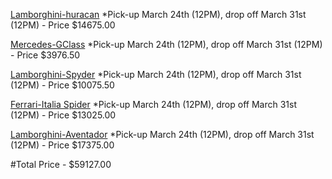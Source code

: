 [Lamborghini-huracan](https://www.gothamdreamcars.com/exotic-car-rental/new-york/lamborghini-huracan)
*Pick-up March 24th (12PM), drop off March 31st (12PM) - Price $14675.00

[Mercedes-GClass](https://www.gothamdreamcars.com/exotic-car-rental/new-york/mercedes-benz-g550)
*Pick-up March 24th (12PM), drop off March 31st (12PM) - Price $3976.50

[Lamborghini-Spyder](https://www.gothamdreamcars.com/exotic-car-rental/new-york/lamborghini-lp550-2-spyder)
*Pick-up March 24th (12PM), drop off March 31st (12PM) - Price $10075.50

[Ferrari-Italia Spider](https://www.gothamdreamcars.com/exotic-car-rental/new-york/ferrari-458-italia-spider)
*Pick-up March 24th (12PM), drop off March 31st (12PM) - Price $13025.00

[Lamborghini-Aventador](https://www.gothamdreamcars.com/exotic-car-rental/new-york/lamborghini-aventador)
*Pick-up March 24th (12PM), drop off March 31st (12PM) - Price $17375.00

#Total Price - $59127.00
